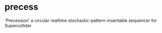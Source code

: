 # precess
'Precession' a circular realtime stochastic-pattern-insertable sequencer for Supercollider
